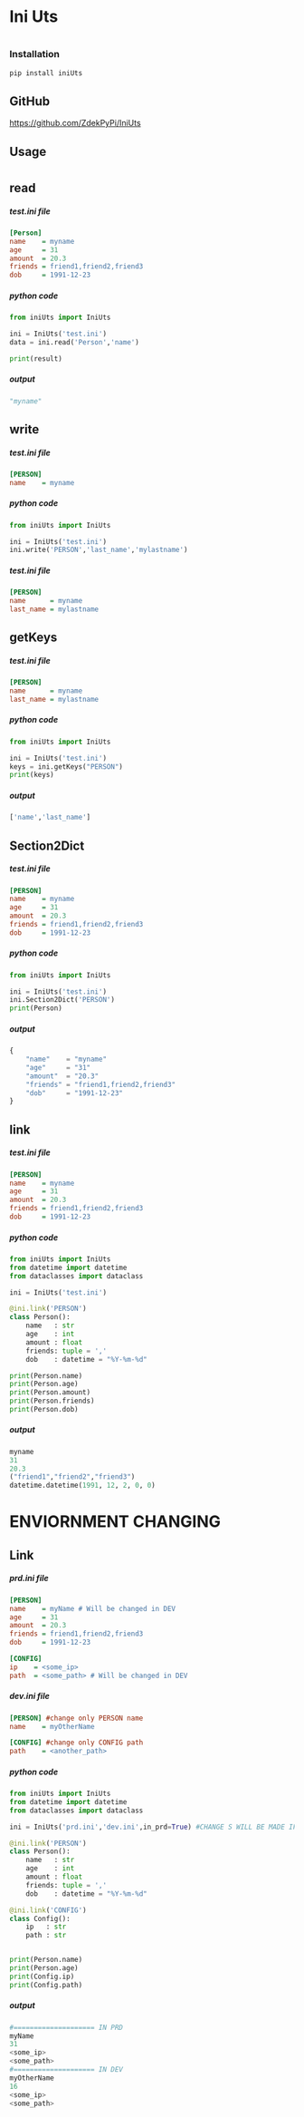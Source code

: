 # Ini Uts
#
### Installation

```sh
pip install iniUts
```

## GitHub
https://github.com/ZdekPyPi/IniUts


## Usage
#
<!-- //==================================================== -->
## read
##### test.ini file
```ini
[Person]
name    = myname
age     = 31
amount  = 20.3
friends = friend1,friend2,friend3
dob     = 1991-12-23
```
##### python code
```py
from iniUts import IniUts

ini = IniUts('test.ini')
data = ini.read('Person','name')

print(result)
```
##### output
```py
"myname"
```

<!-- //==================================================== -->
## write
##### test.ini file
```ini
[PERSON]
name    = myname
```
##### python code
```py
from iniUts import IniUts

ini = IniUts('test.ini')
ini.write('PERSON','last_name','mylastname')

```
##### test.ini file
```ini
[PERSON]
name      = myname
last_name = mylastname
```
<!-- //==================================================== -->
## getKeys
##### test.ini file
```ini
[PERSON]
name      = myname
last_name = mylastname
```
##### python code
```py
from iniUts import IniUts

ini = IniUts('test.ini')
keys = ini.getKeys("PERSON")
print(keys)
```
##### output
```py
['name','last_name']
```

<!-- //==================================================== -->
## Section2Dict
##### test.ini file
```ini
[PERSON]
name    = myname
age     = 31
amount  = 20.3
friends = friend1,friend2,friend3
dob     = 1991-12-23
```
##### python code
```py
from iniUts import IniUts

ini = IniUts('test.ini')
ini.Section2Dict('PERSON')
print(Person)

```
##### output
```py
{
    "name"    = "myname"
    "age"     = "31"
    "amount"  = "20.3"
    "friends" = "friend1,friend2,friend3"
    "dob"     = "1991-12-23"
}

```
<!-- //==================================================== -->
## link
##### test.ini file
```ini
[PERSON]
name    = myname
age     = 31
amount  = 20.3
friends = friend1,friend2,friend3
dob     = 1991-12-23
```
##### python code
```py
from iniUts import IniUts
from datetime import datetime
from dataclasses import dataclass

ini = IniUts('test.ini')

@ini.link('PERSON')
class Person():
    name   : str
    age    : int
    amount : float
    friends: tuple = ','
    dob    : datetime = "%Y-%m-%d"

print(Person.name)
print(Person.age)
print(Person.amount)
print(Person.friends)
print(Person.dob)

```
##### output
```py
myname
31
20.3
("friend1","friend2","friend3")
datetime.datetime(1991, 12, 2, 0, 0)

```

# ENVIORNMENT CHANGING

<!-- //==================================================== -->
## Link
##### prd.ini file
```ini
[PERSON] 
name    = myName # Will be changed in DEV
age     = 31
amount  = 20.3
friends = friend1,friend2,friend3
dob     = 1991-12-23

[CONFIG]
ip    = <some_ip>
path  = <some_path> # Will be changed in DEV

```
##### dev.ini file
```ini
[PERSON] #change only PERSON name
name    = myOtherName

[CONFIG] #change only CONFIG path
path    = <another_path>

```

##### python code
```py
from iniUts import IniUts
from datetime import datetime
from dataclasses import dataclass

ini = IniUts('prd.ini','dev.ini',in_prd=True) #CHANGE S WILL BE MADE IF IN DEVELOPMENT MODE

@ini.link('PERSON')
class Person():
    name   : str
    age    : int
    amount : float
    friends: tuple = ','
    dob    : datetime = "%Y-%m-%d"

@ini.link('CONFIG')
class Config():
    ip   : str
    path : str


print(Person.name)
print(Person.age)
print(Config.ip)
print(Config.path)

```
##### output
```py
#==================== IN PRD
myName
31
<some_ip>
<some_path>
#==================== IN DEV
myOtherName
16
<some_ip>
<some_path>

```



